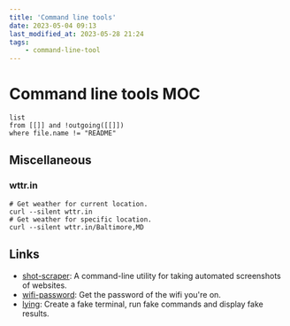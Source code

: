 ```yaml
---
title: 'Command line tools'
date: 2023-05-04 09:13
last_modified_at: 2023-05-28 21:24
tags:
    - command-line-tool
---
```


# Command line tools MOC

```dataview
list
from [[]] and !outgoing([[]])
where file.name != "README"
```

## Miscellaneous

### wttr.in

```
# Get weather for current location.
curl --silent wttr.in
# Get weather for specific location.
curl --silent wttr.in/Baltimore,MD
```

## Links

-   [shot-scraper](https://shot-scraper.datasette.io/en/stable/index.html): A command-line utility for taking automated screenshots of websites.
-   [wifi-password](https://github.com/rauchg/wifi-password): Get the password of the wifi you're on.
- [lying](https://github.com/axju/lying): Create a fake terminal, run fake commands and display fake results.
